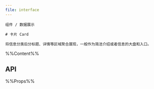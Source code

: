 ```yaml
---
file: interface
---
```


`````
组件 / 数据展示

# 卡片 Card

将信息分类后分标题、详情等区域聚合展现，一般作为简洁介绍或者信息的大盘和入口。
`````

%%Content%%

## API

%%Props%%

